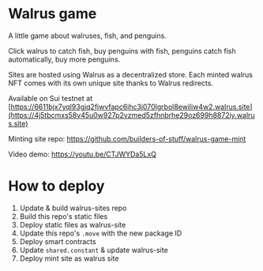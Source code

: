 # Walrus game

A little game about walruses, fish, and penguins.

Click walrus to catch fish, buy penguins with fish, penguins catch fish automatically, buy more penguins.

Sites are hosted using Walrus as a decentralized store. Each minted walrus NFT comes with its own unique site thanks to Walrus redirects.

Available on Sui testnet at [https://6611bjx7yql93gjq2fjwvfapc6ihc3j070lgrbol8ewiliw4w2.walrus.site](https://4j5tbcmxs58v45u0w927p2vzmed5zfhnbrhe29oz699h8872iy.walrus.site)

Minting site repo: https://github.com/builders-of-stuff/walrus-game-mint

Video demo: https://youtu.be/CTJWYDa5LxQ

# How to deploy

1. Update & build walrus-sites repo
2. Build this repo's static files
3. Deploy static files as walrus-site
4. Update this repo's `.move` with the new package ID
5. Deploy smart contracts
6. Update `shared.constant` & update walrus-site
7. Deploy mint site as walrus site
